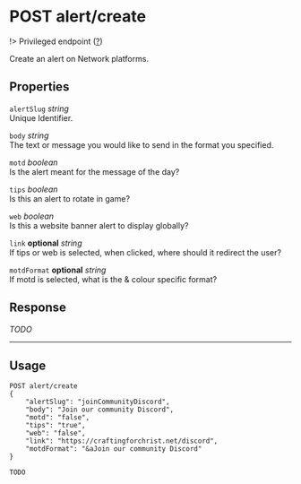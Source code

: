 # <span class="badge badge-light">POST</span> <span class="badge badge-light">alert/create</span>

!> Privileged endpoint ([?](privileged.md))

Create an alert on Network platforms.

## Properties

`alertSlug` *string*  
Unique Identifier.

`body` *string*  
The text or message you would like to send in the format you specified.

`motd` *boolean*  
Is the alert meant for the message of the day?

`tips` *boolean*  
Is this an alert to rotate in game?

`web` *boolean*  
Is this a website banner alert to display globally?

`link` **optional** *string*  
If tips or web is selected, when clicked, where should it redirect the user?

`motdFormat` **optional** *string*  
If motd is selected, what is the & colour specific format?

## Response

*TODO*

---

## Usage

```text
POST alert/create
{
    "alertSlug": "joinCommunityDiscord",
    "body": "Join our community Discord",
    "motd": "false",
    "tips": "true",
    "web": "false",
    "link": "https://craftingforchrist.net/discord",
    "motdFormat": "&aJoin our community Discord"
}
```

```text
TODO
```
